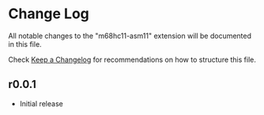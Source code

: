 # Change Log

All notable changes to the "m68hc11-asm11" extension will be documented in this file.

Check [Keep a Changelog](https://keepachangelog.com/) for recommendations on how to structure this file.

## r0.0.1

- Initial release
